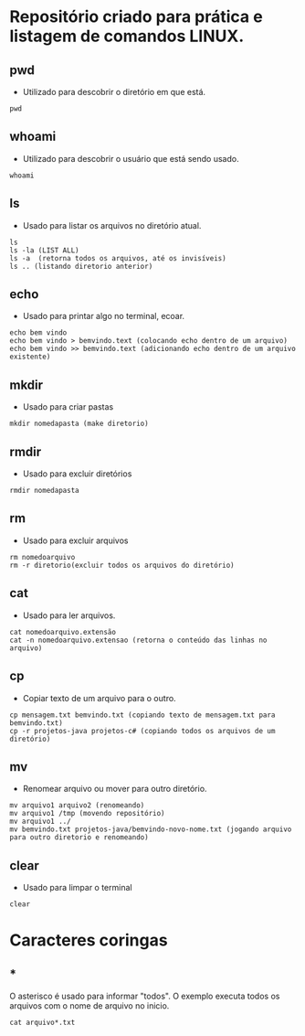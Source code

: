 # Repositório criado para prática e listagem de comandos LINUX.

## pwd

- Utilizado para descobrir o diretório em que está.

```
pwd
```

## whoami

- Utilizado para descobrir o usuário que está sendo usado.

```
whoami
```

## ls

- Usado para listar os arquivos no diretório atual.

```
ls
ls -la (LIST ALL)
ls -a  (retorna todos os arquivos, até os invisíveis)
ls .. (listando diretorio anterior)
```

## echo

- Usado para printar algo no terminal, ecoar.

```
echo bem vindo
echo bem vindo > bemvindo.text (colocando echo dentro de um arquivo)
echo bem vindo >> bemvindo.text (adicionando echo dentro de um arquivo existente)
```

## mkdir

- Usado para criar pastas

```
mkdir nomedapasta (make diretorio)

```

## rmdir

- Usado para excluir diretórios

```
rmdir nomedapasta
```

## rm

- Usado para excluir arquivos

```
rm nomedoarquivo
rm -r diretorio(excluir todos os arquivos do diretório)
```

## cat

- Usado para ler arquivos.

```
cat nomedoarquivo.extensão
cat -n nomedoarquivo.extensao (retorna o conteúdo das linhas no arquivo)
```

## cp

- Copiar texto de um arquivo para o outro.

```
cp mensagem.txt bemvindo.txt (copiando texto de mensagem.txt para bemvindo.txt)
cp -r projetos-java projetos-c# (copiando todos os arquivos de um diretório)
```

## mv

- Renomear arquivo ou mover para outro diretório.

```
mv arquivo1 arquivo2 (renomeando)
mv arquivo1 /tmp (movendo repositório)
mv arquivo1 ../
mv bemvindo.txt projetos-java/bemvindo-novo-nome.txt (jogando arquivo para outro diretorio e renomeando)
```

## clear

- Usado para limpar o terminal

```
clear
```

# Caracteres coringas

## \*

O asterisco é usado para informar "todos".
O exemplo executa todos os arquivos com o nome de arquivo no inicio.

```
cat arquivo*.txt
```
